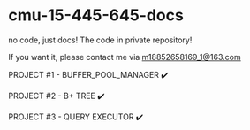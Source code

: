 # cmu-15-445-645-docs
no code, just docs! The code in private repository!

If you want it, please contact me via [m18852658169_1@163.com]()

PROJECT #1 - BUFFER_POOL_MANAGER ✔️

PROJECT #2 - B+ TREE ✔️

PROJECT #3 - QUERY EXECUTOR ✔️
